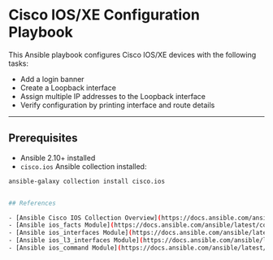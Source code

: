 # Cisco IOS/XE Configuration Playbook

This Ansible playbook configures Cisco IOS/XE devices with the following tasks:

- Add a login banner
- Create a Loopback interface
- Assign multiple IP addresses to the Loopback interface
- Verify configuration by printing interface and route details

---

## Prerequisites

- Ansible 2.10+ installed
- `cisco.ios` Ansible collection installed:

```bash
ansible-galaxy collection install cisco.ios


## References

- [Ansible Cisco IOS Collection Overview](https://docs.ansible.com/ansible/latest/collections/cisco/ios/index.html)
- [Ansible ios_facts Module](https://docs.ansible.com/ansible/latest/collections/cisco/ios/ios_facts_module.html)
- [Ansible ios_interfaces Module](https://docs.ansible.com/ansible/latest/collections/cisco/ios/ios_interfaces_module.html)
- [Ansible ios_l3_interfaces Module](https://docs.ansible.com/ansible/latest/collections/cisco/ios/ios_l3_interfaces_module.html)
- [Ansible ios_command Module](https://docs.ansible.com/ansible/latest/collections/cisco/ios/ios_command_module.html)
